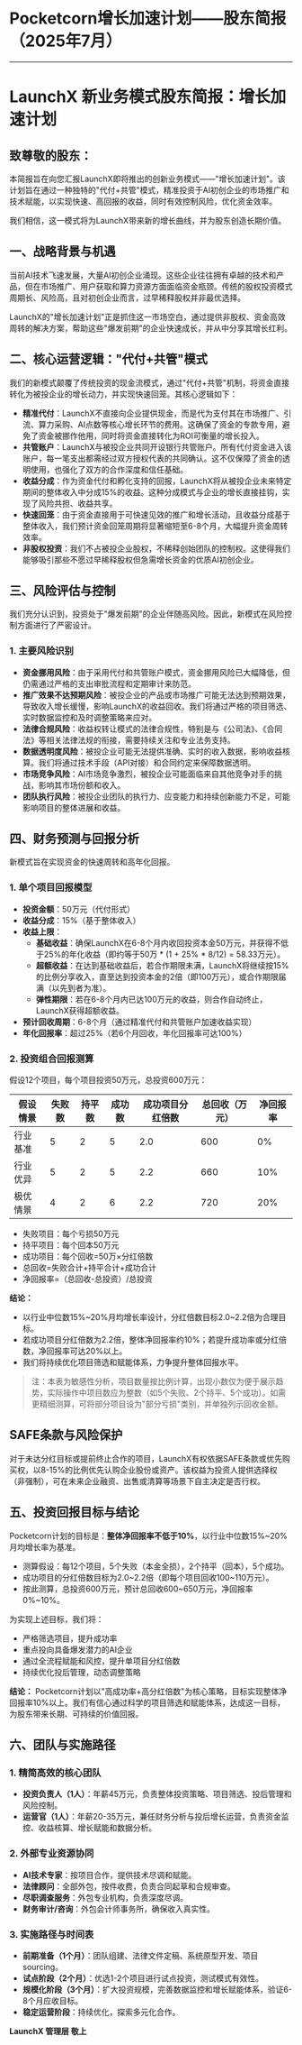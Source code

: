 # Pocketcorn增长加速计划——股东简报（2025年7月）

---


# LaunchX 新业务模式股东简报：增长加速计划

## 致尊敬的股东：

本简报旨在向您汇报LaunchX即将推出的创新业务模式——"增长加速计划"。该计划旨在通过一种独特的"代付+共管"模式，精准投资于AI初创企业的市场推广和技术赋能，以实现快速、高回报的收益，同时有效控制风险，优化资金效率。

我们相信，这一模式将为LaunchX带来新的增长曲线，并为股东创造长期价值。

## 一、战略背景与机遇

当前AI技术飞速发展，大量AI初创企业涌现。这些企业往往拥有卓越的技术和产品，但在市场推广、用户获取和算力资源方面面临资金瓶颈。传统的股权投资模式周期长、风险高，且对初创企业而言，过早稀释股权并非最优选择。

LaunchX的"增长加速计划"正是抓住这一市场空白，通过提供非股权、资金高效周转的解决方案，帮助这些"爆发前期"的企业快速成长，并从中分享其增长红利。

## 二、核心运营逻辑："代付+共管"模式

我们的新模式颠覆了传统投资的现金流模式，通过"代付+共管"机制，将资金直接转化为被投企业的增长动力，并实现快速回笼。其核心逻辑如下：

-   **精准代付**：LaunchX不直接向企业提供现金，而是代为支付其在市场推广、引流、算力采购、AI点数等核心增长环节的费用。这确保了资金的专款专用，避免了资金被挪作他用，同时将资金直接转化为ROI可衡量的增长投入。
-   **共管账户**：LaunchX与被投企业共同开设银行共管账户。所有代付资金进入该账户，每一笔支出都需经过双方授权代表的共同确认。这不仅保障了资金的透明使用，也强化了双方的合作深度和信任基础。
-   **收益分成**：作为资金代付和孵化支持的回报，LaunchX将从被投企业未来特定期间的整体收入中分成15%的收益。这种分成模式与企业的增长直接挂钩，实现了风险共担、收益共享。
-   **快速回笼**：由于资金直接用于可快速见效的推广和增长活动，且收益分成基于整体收入，我们预计资金回笼周期将显著缩短至6-8个月，大幅提升资金周转效率。
-   **非股权投资**：我们不占被投企业股权，不稀释创始团队的控制权。这使得我们能够吸引那些不愿过早稀释股权但急需增长资金的优质AI初创企业。

## 三、风险评估与控制

我们充分认识到，投资处于"爆发前期"的企业伴随高风险。因此，新模式在风险控制方面进行了严密设计。

### 1. 主要风险识别

-   **资金挪用风险**：由于采用代付和共管账户模式，资金挪用风险已大幅降低，但仍需通过严格的支出审批流程和定期审计来防范。
-   **推广效果不达预期风险**：被投企业的产品或市场推广可能无法达到预期效果，导致收入增长缓慢，影响LaunchX的收益回收。我们将通过严格的项目筛选、实时数据监控和及时调整策略来应对。
-   **法律合规风险**：收益权转让模式的法律合规性，特别是与《公司法》、《合同法》等相关法律法规的衔接，需要持续关注和专业法务支持。
-   **数据透明度风险**：被投企业可能无法提供准确、实时的收入数据，影响收益核算。我们将通过技术手段（API对接）和合同约定来保障数据透明。
-   **市场竞争风险**：AI市场竞争激烈，被投企业可能面临来自其他竞争对手的挑战，影响其市场份额和收入。
-   **团队执行风险**：被投企业团队的执行力、应变能力和持续创新能力不足，可能影响项目的整体进展和收益。

## 四、财务预测与回报分析

新模式旨在实现资金的快速周转和高年化回报。

### 1. 单个项目回报模型

-   **投资金额**：50万元（代付形式）
-   **收益分成**：15%（基于整体收入）
-   **收益上限**：
    - **基础收益**：确保LaunchX在6-8个月内收回投资本金50万元，并获得不低于25%的年化收益（即约等于50万 * (1 + 25% * 8/12) = 58.33万元）。
    - **超额收益**：在达到基础收益后，若合作期限未满，LaunchX将继续按15%的比例分享收入，直至达到投资本金的2倍（即100万元），或合作期限届满（以先到者为准）。
    - **弹性期限**：若在6-8个月内已达100万元的收益，则合作自动终止，LaunchX获得超额收益。
-   **预计回收周期**：6-8个月（通过精准代付和共管账户加速收益实现）
-   **年化回报率**：超过25%（若6个月回收，年化回报率可达100%）

### 2. 投资组合回报测算

假设12个项目，每个项目投资50万元，总投资600万元：

| 假设情景 | 失败数 | 持平数 | 成功数 | 成功项目分红倍数 | 总回收（万元） | 净回报率 |
|----------|--------|--------|--------|------------------|---------------|----------|
| 行业基准 | 5      | 2      | 5      | 2.0              | 600           | 0%       |
| 行业优异 | 5      | 2      | 5      | 2.2              | 660           | 10%      |
| 极优情景 | 4      | 2      | 6      | 2.2              | 720           | 20%      |

- 失败项目：每个亏损50万元
- 持平项目：每个回本50万元
- 成功项目：每个回收=50万×分红倍数
- 总回收=失败合计+持平合计+成功合计
- 净回报率=（总回收-总投资）/总投资

**结论：**
- 以行业中位数15%~20%月均增长率设计，分红倍数目标2.0~2.2倍为合理目标。
- 若成功项目分红倍数为2.2倍，整体净回报率约10%；若提升成功率或分红倍数，净回报率可达20%以上。
- 我们将持续优化项目筛选和赋能体系，力争提升整体回报水平。

> 注：本表为敏感性分析，项目数量按比例计算，出现小数仅为便于展示趋势，实际操作中项目数应为整数（如5个失败、2个持平、5个成功）。如需更精细测算，可将部分项目设为"部分亏损"类别，并单独列示回收金额。

## SAFE条款与风险保护

对于未达分红目标或提前终止合作的项目，LaunchX有权依据SAFE条款或优先购买权，以8-15%的比例优先认购企业股份或资产。该权益为投资人提供选择权（非强制），可在未来企业融资、出售或清算等场景下自主决定是否行权。


## 五、投资回报目标与结论

Pocketcorn计划的目标是：**整体净回报率不低于10%**，以行业中位数15%~20%月均增长率为基准。

- 测算假设：每12个项目，5个失败（本金全损），2个持平（回本），5个成功。
- 成功项目的分红倍数目标为2.0~2.2倍（即每个项目回收100~110万元）。
- 按此测算，总投资600万元，预计总回收600~650万元，净回报率0%~10%。

为实现上述目标，我们将：
- 严格筛选项目，提升成功率
- 重点投向具备爆发潜力的AI企业
- 通过全流程赋能和风控，提升单项目分红倍数
- 持续优化投后管理，动态调整策略

**结论：**
Pocketcorn计划以"高成功率+高分红倍数"为核心策略，目标实现整体净回报率10%以上。我们有信心通过科学的项目筛选和赋能体系，达成这一目标，为股东带来长期、可持续的价值回报。

##  六、团队与实施路径

### 1. 精简高效的核心团队

-   **投资负责人（1人）**：年薪45万元，负责整体投资策略、项目筛选、投后管理和风险控制。
-   **运营官（1人）**：年薪20-35万元，兼任财务分析与投后增长运营，负责资金监控、收益核算、增长赋能和数据分析。

### 2. 外部专业资源协同

-   **AI技术专家**：按项目合作，提供技术尽调和赋能。
-   **法律顾问**：全部外包，按件收费，负责合同起草和合规审查。
-   **尽职调查服务**：外包专业机构，负责深度尽调。
-   **财务审计/咨询**：外包会计师事务所，确保收入真实性。

### 3. 实施路径与时间表

-   **前期准备（1个月）**：团队组建、法律文件定稿、系统原型开发、项目sourcing。
-   **试点阶段（2个月）**：优选1-2个项目进行试点投资，测试模式有效性。
-   **规模化阶段（3个月）**：扩大投资规模，完善数据监控和增长赋能体系，验证6-8个月应收目标。
-   **稳定运营阶段**：持续优化，探索多元化合作。




**LaunchX 管理层 敬上**

